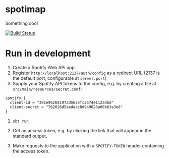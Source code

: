# spotimap

Something cool

[![Build Status](https://travis-ci.org/kubukoz/spotimap.svg?branch=master)](https://travis-ci.org/kubukoz/spotimap)

# Run in development

1. Create a Spotify Web API app
1. Register `http://localhost:2137/auth/config` as a redirect URL (2137 is the default port, configurable at `server.port`) 
1. Supply your Spotify API tokens to the config, e.g. by creating a file at `src/main/resources/secret.conf`:
```hocon
spotify {
  client-id = "391e962681972d5625fc3574e112a4bd"
  client-secret = "762026d5aadaac8d949628a00b63a3e8"
}
```

1. `sbt run`

1. Get an access token, e.g. by clicking the link that will appear in the standard output.

1. Make requests to the application with a `SPOTIFY-TOKEN` header containing the access token.
